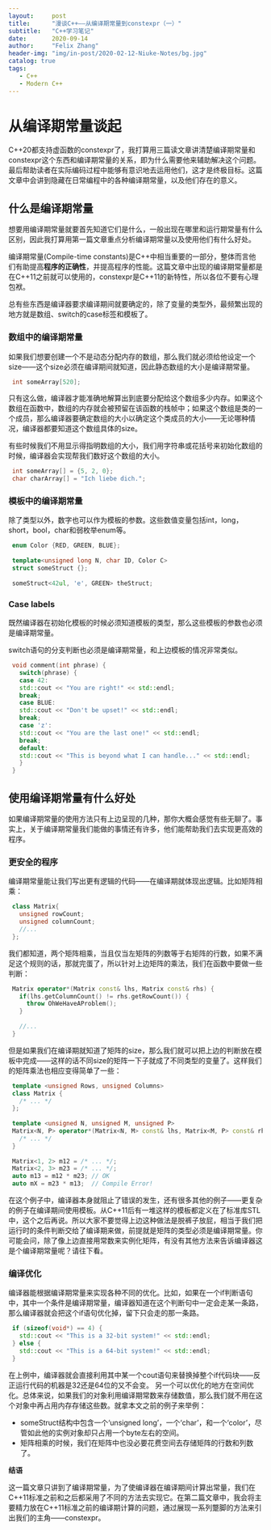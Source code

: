 ```yaml
---
layout:     post
title:      "漫谈C++——从编译期常量到constexpr（一）"
subtitle:   "C++学习笔记"
date:       2020-09-14
author:     "Felix Zhang"
header-img: "img/in-post/2020-02-12-Niuke-Notes/bg.jpg"
catalog: true
tags:
   - C++
   - Modern C++
---
```

# 从编译期常量谈起

C++20都支持虚函数的constexpr了，我打算用三篇读文章讲清楚编译期常量和constexpr这个东西和编译期常量的关系，即为什么需要他来辅助解决这个问题。最后帮助读者在实际编码过程中能够有意识地去运用他们，这才是终极目标。这篇文章中会讲到隐藏在日常编程中的各种编译期常量，以及他们存在的意义。

## 什么是编译期常量

想要用编译期常量就要首先知道它们是什么，一般出现在哪里和运行期常量有什么区别，因此我打算用第一篇文章重点分析编译期常量以及使用他们有什么好处。

编译期常量(Compile-time constants)是C++中相当重要的一部分，整体而言他们有助提高**程序的正确性**，并提高程序的性能。这篇文章中出现的编译期常量都是在C++11之前就可以使用的，constexpr是C++11的新特性，所以各位不要有心理包袱。

总有些东西是编译器要求编译期间就要确定的，除了变量的类型外，最频繁出现的地方就是数组、switch的case标签和模板了。

### **数组中的编译期常量**

如果我们想要创建一个不是动态分配内存的数组，那么我们就必须给他设定一个size——这个size必须在编译期间就知道，因此静态数组的大小是编译期常量。

```cpp
 int someArray[520];
```

只有这么做，编译器才能准确地解算出到底要分配给这个数组多少内存。如果这个数组在函数中，数组的内存就会被预留在该函数的栈帧中；如果这个数组是类的一个成员，那么编译器要确定数组的大小以确定这个类成员的大小——无论哪种情况，编译器都要知道这个数组具体的size。

有些时候我们不用显示得指明数组的大小，我们用字符串或花括号来初始化数组的时候，编译器会实现帮我们数好这个数组的大小。

```cpp
 int someArray[] = {5, 2, 0};
 char charArray[] = "Ich liebe dich.";
```

### **模板中的编译期常量**

除了类型以外，数字也可以作为模板的参数。这些数值变量包括int，long，short，bool，char和弱枚举enum等。

```cpp
 enum Color {RED, GREEN, BLUE};
 
 template<unsigned long N, char ID, Color C>
 struct someStruct {};
 
 someStruct<42ul, 'e', GREEN> theStruct;
```

### **Case labels**

既然编译器在初始化模板的时候必须知道模板的类型，那么这些模板的参数也必须是编译期常量。

switch语句的分支判断也必须是编译期常量，和上边模板的情况非常类似。

```cpp
 void comment(int phrase) {
   switch(phrase) {
   case 42:
   std::cout << "You are right!" << std::endl;
   break;
   case BLUE:
   std::cout << "Don't be upset!" << std::endl;
   break;
   case 'z':
   std::cout << "You are the last one!" << std::endl;
   break;
   default:
   std::cout << "This is beyond what I can handle..." << std::endl;
   }
 }
```

## **使用编译期常量有什么好处**

如果编译期常量的使用方法只有上边呈现的几种，那你大概会感觉有些无聊了。事实上，关于编译期常量我们能做的事情还有许多，他们能帮助我们去实现更高效的程序。

### **更安全的程序**

编译期常量能让我们写出更有逻辑的代码——在编译期就体现出逻辑。比如矩阵相乘：

```cpp
 class Matrix{
   unsigned rowCount;
   unsigned columnCount;
   //...
 };
```

我们都知道，两个矩阵相乘，当且仅当左矩阵的列数等于右矩阵的行数，如果不满足这个规则的话，那就完蛋了，所以针对上边矩阵的乘法，我们在函数中要做一些判断：

```cpp
 Matrix operator*(Matrix const& lhs, Matrix const& rhs) {
   if(lhs.getColumnCount() != rhs.getRowCount()) {
     throw OhWeHaveAProblem(); 
   }
   
   //...
 }
```

但是如果我们在编译期就知道了矩阵的size，那么我们就可以把上边的判断放在模板中完成——这样的话不同size的矩阵一下子就成了不同类型的变量了。这样我们的矩阵乘法也相应变得简单了一些：

```cpp
 template <unsigned Rows, unsigned Columns>
 class Matrix {
   /* ... */
 };
 
 template <unsigned N, unsigned M, unsigned P>
 Matrix<N, P> operator*(Matrix<N, M> const& lhs, Matrix<M, P> const& rhs) {
   /* ... */
 }
 
 Matrix<1, 2> m12 = /* ... */;
 Matrix<2, 3> m23 = /* ... */;
 auto m13 = m12 * m23; // OK
 auto mX = m23 * m13;  // Compile Error!
```

在这个例子中，编译器本身就阻止了错误的发生，还有很多其他的例子——更复杂的例子在编译期间使用模板。从C++11后有一堆这样的模板都定义在了标准库STL中，这个之后再说。所以大家不要觉得上边这种做法是脱裤子放屁，相当于我们把运行时的条件判断交给了编译期来做，前提就是矩阵的类型必须是编译期常量。你可能会问，除了像上边直接用常数来实例化矩阵，有没有其他方法来告诉编译器这是个编译期常量呢？请往下看。

### **编译优化**

编译器能根据编译期常量来实现各种不同的优化。比如，如果在一个if判断语句中，其中一个条件是编译期常量，编译器知道在这个判断句中一定会走某一条路，那么编译器就会把这个if语句优化掉，留下只会走的那一条路。

```cpp
 if (sizeof(void*) == 4) {
   std::cout << "This is a 32-bit system!" << std::endl;
 } else {
   std::cout << "This is a 64-bit system!" << std::endl;
 }
```

在上例中，编译器就会直接利用其中某一个cout语句来替换掉整个if代码块——反正运行代码的机器是32还是64位的又不会变。 另一个可以优化的地方在空间优化。总体来说，如果我们的对象利用编译期常数来存储数值，那么我们就不用在这个对象中再占用内存存储这些数。就拿本文之前的例子来举例：

- someStruct结构中包含一个‘unsigned long’，一个‘char’，和一个‘color’，尽管如此他的实例对象却只占用一个byte左右的空间。
- 矩阵相乘的时候，我们在矩阵中也没必要花费空间去存储矩阵的行数和列数了。

**结语**

这一篇文章只讲到了编译期常量，为了使编译器在编译期间计算出常量，我们在C++11标准之前和之后都采用了不同的方法去实现它。在第二篇文章中，我会将主要精力放在C++11标准之前的编译期计算的问题，通过展现一系列蹩脚的方法来引出我们的主角——constexpr。